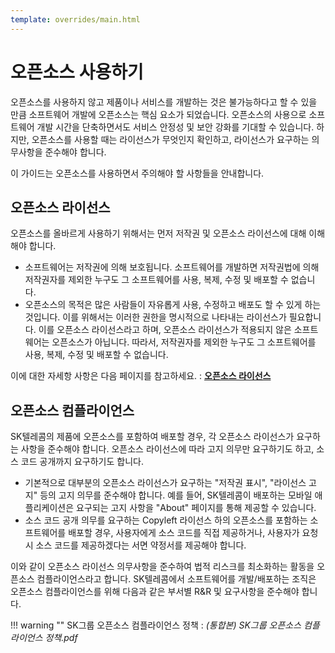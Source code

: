```yaml
---
template: overrides/main.html
---
```


# 오픈소스 사용하기

오픈소스를 사용하지 않고 제품이나 서비스를 개발하는 것은 불가능하다고 할 수 있을 만큼 소프트웨어 개발에 오픈소스는 핵심 요소가 되었습니다. 오픈소스의 사용으로 소프트웨어 개발 시간을 단축하면서도 서비스 안정성 및 보안 강화를 기대할 수 있습니다. 하지만, 오픈소스를 사용할 때는 라이선스가 무엇인지 확인하고, 라이선스가 요구하는 의무사항을 준수해야 합니다.

‌이 가이드는 오픈소스를 사용하면서 주의해야 할 사항들을 안내합니다.

## 오픈소스 라이선스

오픈소스를 올바르게 사용하기 위해서는 먼저 저작권 및 오픈소스 라이선스에 대해 이해해야 합니다.

* 소프트웨어는 저작권에 의해 보호됩니다. 소프트웨어를 개발하면 저작권법에 의해 저작권자를 제외한 누구도 그 소프트웨어를 사용, 복제, 수정 및 배포할 수 없습니다.
* 오픈소스의 목적은 많은 사람들이 자유롭게 사용, 수정하고 배포도 할 수 있게 하는 것입니다. 이를 위해서는 이러한 권한을 명시적으로 나타내는 라이선스가 필요합니다. 이를 오픈소스 라이선스라고 하며, 오픈소스 라이선스가 적용되지 않은 소프트웨어는 오픈소스가 아닙니다. 따라서, 저작권자를 제외한 누구도 그 소프트웨어를 사용, 복제, 수정 및 배포할 수 없습니다.

이에 대한 자세항 사항은 다음 페이지를 참고하세요. : [__오픈소스 라이선스__][1]

  [1]: opensourcelicense.md

## 오픈소스 컴플라이언스 

SK텔레콤의 제품에 오픈소스를 포함하여 배포할 경우, 각 오픈소스 라이선스가 요구하는 사항을 준수해야 합니다. 오픈소스 라이선스에 따라 고지 의무만 요구하기도 하고, 소스 코드 공개까지 요구하기도 합니다.

* 기본적으로 대부분의 오픈소스 라이선스가 요구하는 "저작권 표시", "라이선스 고지" 등의 고지 의무를 준수해야 합니다. 예를 들어, SK텔레콤이 배포하는 모바일 애플리케이션은 요구되는 고지 사항을 "About" 페이지를 통해 제공할 수 있습니다.
* 소스 코드 공개 의무를 요구하는 Copyleft 라이선스 하의 오픈소스를 포함하는 소프트웨어를 배포할 경우, 사용자에게 소스 코드를 직접 제공하거나, 사용자가 요청 시 소스 코드를 제공하겠다는 서면 약정서를 제공해야 합니다.

이와 같이 오픈소스 라이선스 의무사항을 준수하여 법적 리스크를 최소화하는 활동을 오픈소스 컴플라이언스라고 합니다. SK텔레콤에서 소프트웨어를 개발/배포하는 조직은 오픈소스 컴플라이언스를 위해 다음과 같은 부서별 R&R 및 요구사항을 준수해야 합니다. 

!!! warning ""
    SK그룹 오픈소스 컴플라이언스 정책 : _(통합본) SK그룹 오픈소스 컴플라이언스 정책.pdf_

